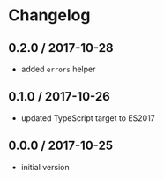 # Changelog

## 0.2.0 / 2017-10-28

* added `errors` helper

## 0.1.0 / 2017-10-26

* updated TypeScript target to ES2017

## 0.0.0 / 2017-10-25

* initial version
